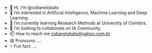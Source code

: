 - 👋 Hi, I’m @cidianelobato
- 👀 I’m interested in Artificial Intelligence, Machine Learning and Deep Learning.
- 🌱 I’m currently learning Research Methods at University of Coimbra.
- 💞️ I’m looking to collaborate on IA Community.
- 📫 How to reach me cidianelobato@yahoo.com.br
- 😄 Pronouns: ...
- ⚡ Fun fact: ...

<!---
cidianelobato/cidianelobato is a ✨ special ✨ repository because its `README.md` (this file) appears on your GitHub profile.
You can click the Preview link to take a look at your changes.
--->

